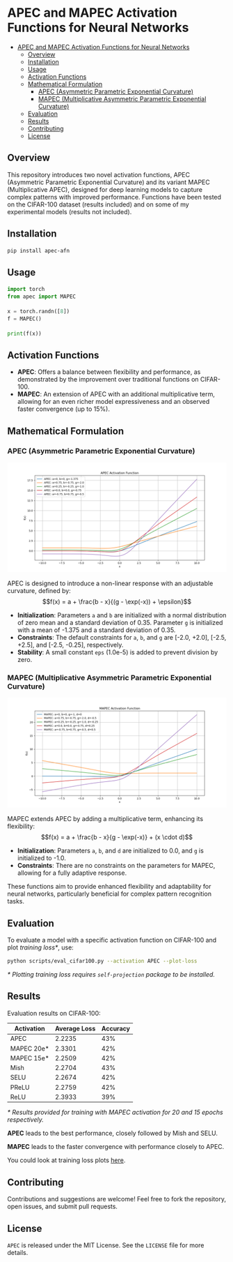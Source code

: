 # APEC and MAPEC Activation Functions for Neural Networks

- [APEC and MAPEC Activation Functions for Neural Networks](#apec-and-mapec-activation-functions-for-neural-networks)
  - [Overview](#overview)
  - [Installation](#installation)
  - [Usage](#usage)
  - [Activation Functions](#activation-functions)
  - [Mathematical Formulation](#mathematical-formulation)
    - [APEC (Asymmetric Parametric Exponential Curvature)](#apec-asymmetric-parametric-exponential-curvature)
    - [MAPEC (Multiplicative Asymmetric Parametric Exponential Curvature)](#mapec-multiplicative-asymmetric-parametric-exponential-curvature)
  - [Evaluation](#evaluation)
  - [Results](#results)
  - [Contributing](#contributing)
  - [License](#license)

## Overview
This repository introduces two novel activation functions, APEC (Asymmetric Parametric Exponential Curvature) and its variant MAPEC (Multiplicative APEC), designed for deep learning models to capture complex patterns with improved performance. Functions have been tested on the CIFAR-100 dataset (results included) and on some of my experimental models (results not included).

## Installation
```bash
pip install apec-afn
```

## Usage
```python
import torch
from apec import MAPEC

x = torch.randn([8])
f = MAPEC()

print(f(x))
```

## Activation Functions
- **APEC**: Offers a balance between flexibility and performance, as demonstrated by the improvement over traditional functions on CIFAR-100.
- **MAPEC**: An extension of APEC with an additional multiplicative term, allowing for an even richer model expressiveness and an observed faster convergence (up to 15%).

## Mathematical Formulation

### APEC (Asymmetric Parametric Exponential Curvature)
![APEC](doc/APEC_fn_plot.png)

APEC is designed to introduce a non-linear response with an adjustable curvature, defined by:
$$f(x) = a + \frac{b - x}{(g - \exp(-x)) + \epsilon}$$

- **Initialization**: Parameters `a` and `b` are initialized with a normal distribution of zero mean and a standard deviation of 0.35. Parameter `g` is initialized with a mean of -1.375 and a standard deviation of 0.35.
- **Constraints**: The default constraints for `a`, `b`, and `g` are [-2.0, +2.0], [-2.5, +2.5], and [-2.5, -0.25], respectively.
- **Stability**: A small constant `eps` (1.0e-5) is added to prevent division by zero.

### MAPEC (Multiplicative Asymmetric Parametric Exponential Curvature)
![MAPEC](doc/MAPEC_fn_plot.png)

MAPEC extends APEC by adding a multiplicative term, enhancing its flexibility:
$$f(x) = a + \frac{b - x}{g - \exp(-x)} + (x \cdot d)$$

- **Initialization**: Parameters `a`, `b`, and `d` are initialized to 0.0, and `g` is initialized to -1.0.
- **Constraints**: There are no constraints on the parameters for MAPEC, allowing for a fully adaptive response.

These functions aim to provide enhanced flexibility and adaptability for neural networks, particularly beneficial for complex pattern recognition tasks.

## Evaluation
To evaluate a model with a specific activation function on CIFAR-100 and plot _training loss*_, use:
```bash
python scripts/eval_cifar100.py --activation APEC --plot-loss
```

_* Plotting training loss requires `self-projection` package to be installed._

## Results
Evaluation results on CIFAR-100:

| Activation | Average Loss | Accuracy |
| ---------- | ------------ | -------- |
| APEC       | 2.2235       | 43%      |
| MAPEC 20e* | 2.3301       | 42%      |
| MAPEC 15e* | 2.2509       | 42%      |
| Mish       | 2.2704       | 43%      |
| SELU       | 2.2674       | 42%      |
| PReLU      | 2.2759       | 42%      |
| ReLU       | 2.3933       | 39%      |
_* Results provided for training with MAPEC activation for 20 and 15 epochs respectively._


**APEC** leads to the best performance, closely followed by Mish and SELU.

**MAPEC** leads to the faster convergence with performance closely to APEC.

You could look at training loss plots [here](doc/plots.md).

## Contributing
Contributions and suggestions are welcome! Feel free to fork the repository, open issues, and submit pull requests.

## License

`APEC` is released under the MIT License. See the `LICENSE` file for more details.
